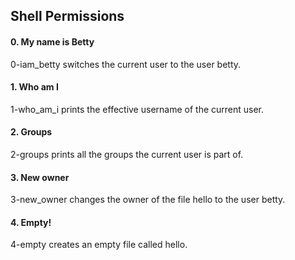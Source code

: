 ## Shell Permissions ##

#### 0. My name is Betty ####
0-iam_betty switches the current user to the user betty.

#### 1. Who am I ####
1-who_am_i prints the effective username of the current user.

#### 2. Groups ####
2-groups prints all the groups the current user is part of.

#### 3. New owner ####
3-new_owner changes the owner of the file hello to the user betty.

#### 4. Empty! ####
4-empty creates an empty file called hello.
